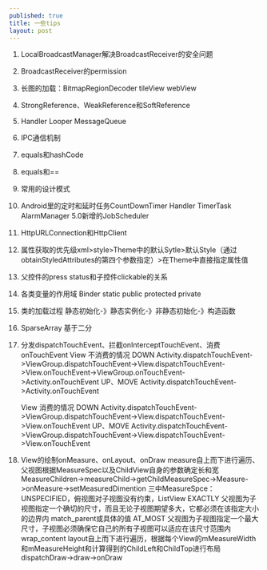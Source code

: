 ```yaml
---
published: true
title: 一些tips
layout: post
---
```

1. LocalBroadcastManager解决BroadcastReceiver的安全问题
2. BroadcastReceiver的permission
3. 长图的加载：BitmapRegionDecoder tileView webView
4. StrongReference、WeakReference和SoftReference
5. Handler Looper MessageQueue
6. IPC通信机制
7. equals和hashCode
8. equals和==
9. 常用的设计模式
10. Android里的定时和延时任务CountDownTimer Handler TimerTask AlarmManager 5.0新增的JobScheduler
11. HttpURLConnection和HttpClient
12. 属性获取的优先级xml>style>Theme中的默认Sytle>默认Style（通过obtainStyledAttributes的第四个参数指定）>在Theme中直接指定属性值
13. 父控件的press status和子控件clickable的关系
14. 各类变量的作用域 Binder static public protected private
15. 类的加载过程 静态初始化-》静态实例化-》非静态初始化-》构造函数
16. SparseArray 基于二分
17. 分发dispatchTouchEvent、拦截onInterceptTouchEvent、消费onTouchEvent
	View 不消费的情况
	DOWN Activity.dispatchTouchEvent->ViewGroup.dispatchTouchEvent->View.dispatchTouchEvent->View.onTouchEvent->ViewGroup.onTouchEvent->Activity.onTouchEvent
	UP、MOVE Activity.dispatchTouchEvent->Activity.onTouchEvent

	View 消费的情况
	DOWN Activity.dispatchTouchEvent->ViewGroup.dispatchTouchEvent->View.dispatchTouchEvent->View.onTouchEvent
	UP、MOVE Activity.dispatchTouchEvent->ViewGroup.dispatchTouchEvent->View.dispatchTouchEvent->View.onTouchEvent

18. View的绘制onMeasure、onLayout、onDraw
	measure自上而下进行遍历、父视图根据MeasureSpec以及ChildView自身的参数确定长和宽 MeasureChildren->measureChild->getChildMeasureSpec->Measure->onMeasure->setMeasuredDimention
	三中MeasureSpce：UNSPECIFIED，俯视图对子视图没有约束，ListView
	EXACTLY 父视图为子视图指定一个确切的尺寸，而且无论子视图期望多大，它都必须在该指定大小的边界内 match_parent或具体的值
	AT_MOST 父视图为子视图指定一个最大尺寸，子视图必须确保它自己的所有子视图可以适应在该尺寸范围内 wrap_content
	layout自上而下进行遍历，根据每个View的mMeasureWidth和mMeasureHeight和计算得到的ChildLeft和ChildTop进行布局
	dispatchDraw->draw->onDraw


